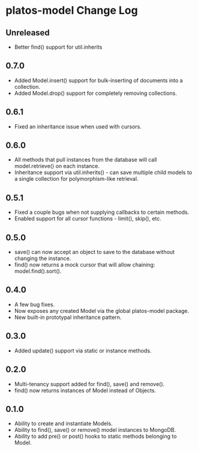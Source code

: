 # platos-model Change Log

## Unreleased
- Better find() support for util.inherits

## 0.7.0
- Added Model.insert() support for bulk-inserting of documents into a collection.
- Added Model.drop() support for completely removing collections.

## 0.6.1
- Fixed an inheritance issue when used with cursors.

## 0.6.0
- All methods that pull instances from the database will call model.retrieve() on each instance.
- Inheritance support via util.inherits() - can save multiple child models to a single collection for polymorphism-like retrieval. 

## 0.5.1
- Fixed a couple bugs when not supplying callbacks to certain methods.
- Enabled support for all cursor functions - limit(), skip(), etc.

## 0.5.0
- save() can now accept an object to save to the database without changing the instance.
- find() now returns a mock cursor that will allow chaining: model.find().sort().

## 0.4.0
- A few bug fixes.
- Now exposes any created Model via the global platos-model package.
- New built-in prototypal inheritance pattern.

## 0.3.0
- Added update() support via static or instance methods.

## 0.2.0
- Multi-tenancy support added for find(), save() and remove().
- find() now returns instances of Model instead of Objects.

## 0.1.0
- Ability to create and instantiate Models.
- Ability to find(), save() or remove() model instances to MongoDB.
- Ability to add pre() or post() hooks to static methods belonging to Model.